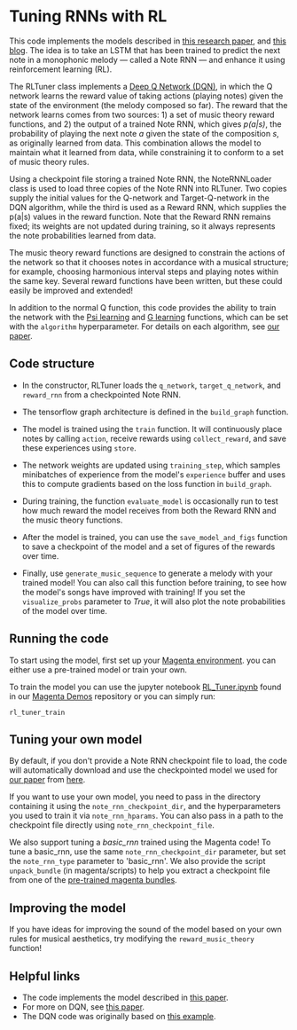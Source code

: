 # Tuning RNNs with RL

This code implements the models described in [this research paper][our arxiv],
and [this blog][blog post]. The idea is to take an LSTM that has been trained
to predict the next note in a monophonic melody &mdash; called a Note RNN
&mdash; and enhance it using reinforcement learning (RL).

The RLTuner class implements a [Deep Q Network (DQN)][dqn], in which the Q
network  learns the reward value of taking actions (playing notes) given the
state of the environment (the melody composed so far). The reward that the
network learns comes from two sources: 1) a set of music theory reward
functions, and 2) the output of a trained Note RNN, which gives *p(a|s)*, the
probability of playing the next note *a* given the state of the composition *s*,
as originally learned from data. This combination allows the model to maintain
what it learned from data, while constraining it to conform to a set of music
theory rules.

Using a checkpoint file storing a trained Note RNN, the NoteRNNLoader class is
used to load three copies of the Note RNN into RLTuner. Two copies supply the
initial values for the Q-network and Target-Q-network in the DQN algorithm,
while the third is used as a Reward RNN, which supplies the p(a|s) values in the
reward function. Note that the Reward RNN remains fixed; its weights are not
updated during training, so it always represents the note probabilities learned
from data.

The music theory reward functions are designed to constrain the actions of the
network so that it chooses notes in accordance with a musical structure; for
example, choosing harmonious interval steps and playing notes within the same
key. Several reward functions have been written, but these could easily be
improved and extended!

In addition to the normal Q function, this code provides the ability to train
the network with the [Psi learning][psi learning] and [G learning][g learning]
functions, which can be set with the `algorithm` hyperparameter. For details
on each algorithm, see [our paper][our arxiv].

## Code structure
*   In the constructor, RLTuner loads the `q_network`, `target_q_network`, and
    `reward_rnn` from a checkpointed Note RNN.

*   The tensorflow graph architecture is defined in the `build_graph`
    function.

*   The model is trained using the `train` function. It will continuously
    place notes by calling `action`, receive rewards using `collect_reward`,
    and save these experiences using `store`.

*   The network weights are updated using `training_step`, which samples
    minibatches of experience from the model's `experience` buffer and uses
    this to compute gradients based on the loss function in `build_graph`.

*   During training, the function `evaluate_model` is occasionally run to
    test how much reward the model receives from both the Reward RNN and the
    music theory functions.

*   After the model is trained, you can use the `save_model_and_figs` function
    to save a checkpoint of the model and a set of figures of the rewards over
    time.

*   Finally, use `generate_music_sequence` to generate a melody with your
    trained model! You can also call this function before training, to see how
    the model's songs have improved with training! If you set the
    `visualize_probs` parameter to *True*, it will also plot the
    note probabilities of the model over time.

## Running the code
To start using the model, first set up your [Magenta
environment](/README.md).
you can either use a pre-trained model or train your own.

To train the model you can use the jupyter notebook
[RL_Tuner.ipynb](https://github.com/tensorflow/magenta-demos/blob/master/jupyter-notebooks/RL_Tuner.ipynb) found
in our [Magenta Demos](https://github.com/tensorflow/magenta-demos) repository or you can simply run:

```
rl_tuner_train
```

## Tuning your own model

By default, if you don't provide a Note RNN checkpoint file to load, the code
will automatically download and use the checkpointed model we used for
[our paper][our arxiv] from [here][note rnn ckpt].

If you want to use your own model, you need to pass in the directory containing
it using the `note_rnn_checkpoint_dir`, and the hyperparameters you used to
train it via `note_rnn_hparams`. You can also pass in a path to the checkpoint
file directly using `note_rnn_checkpoint_file`.

We also support tuning a *basic_rnn* trained using the Magenta code! To tune
a basic_rnn, use the same `note_rnn_checkpoint_dir` parameter, but set the
`note_rnn_type` parameter to 'basic_rnn'. We also provide the script
`unpack_bundle` (in magenta/scripts) to help you extract a checkpoint file from
one of the [pre-trained magenta bundles][magenta pretrained].

## Improving the model
If you have ideas for improving the sound of the model based on your own rules
for musical aesthetics, try modifying the `reward_music_theory` function!

## Helpful links

*   The code implements the model described in [this paper][our arxiv].
*   For more on DQN, see [this paper][dqn].
*   The DQN code was originally based on [this example][dqn ex].

[our arxiv]: https://arxiv.org/pdf/1611.02796v2.pdf
[blog post]: https://magenta.tensorflow.org/2016/11/09/tuning-recurrent-networks-with-reinforcement-learning/
[ipynb]: https://nbviewer.jupyter.org/github/tensorflow/magenta/tree/master/magenta/models/rl_tuner/rl_tuner.ipynb
[note rnn ckpt]: http://download.magenta.tensorflow.org/models/rl_tuner_note_rnn.ckpt
[magenta pretrained]: https://github.com/magenta/magenta/tree/master/magenta/models/melody_rnn#pre-trained
[dqn ex]: https://github.com/nivwusquorum/tensorflow-deepq/blob/master/tf_rl/
[g learning]: https://arxiv.org/pdf/1512.08562.pdf
[psi learning]: http://homepages.inf.ed.ac.uk/svijayak/publications/rawlik-RSS2012.pdf
[dqn]: https://www.cs.toronto.edu/~vmnih/docs/dqn.pdf
